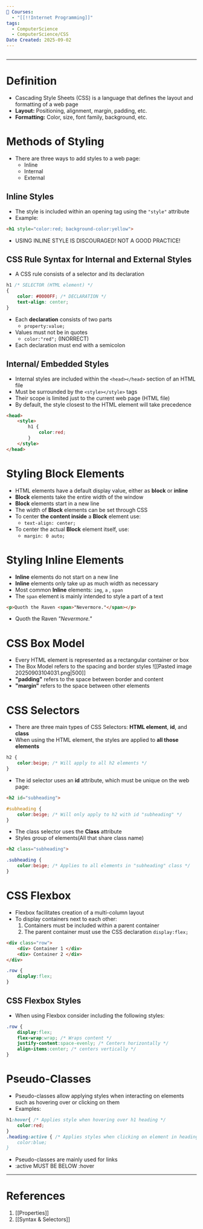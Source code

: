 ```yaml
---
📕 Courses:
  - "[[!!Internet Programming]]"
tags:
  - ComputerScience
  - ComputerScience/CSS
Date Created: 2025-09-02
---
```

```table-of-contents
```
---
# Definition
- Cascading Style Sheets (CSS) is a language that defines the layout and formatting of a web page
- **Layout:** Positioning, alignment, margin, padding, etc.
- **Formatting:** Color, size, font family, background, etc.

# Methods of Styling
- There are three ways to add styles to a web page:
	- Inline
	- Internal
	- External
## Inline Styles
- The style is included within an opening tag using the `"style"` attribute
- Example:
```html
<h1 style="color:red; background-color:yellow">
```
- USING INLINE STYLE IS DISCOURAGED! NOT A GOOD PRACTICE!
## CSS Rule Syntax for Internal and External Styles
- A CSS rule consists of a selector and its declaration
```css
h1 /* SELECTOR (HTML element) */
{
	color: #0000FF; /* DECLARATION */
	text-align: center;
}
```
- Each **declaration** consists of two parts
	- `property:value;`
- Values must not be in quotes
	- `color:"red";` (INORRECT)
- Each declaration must end with a semicolon
## Internal/ Embedded Styles
- Internal styles are included within the `<head></head>` section of an HTML file
- Must be surrounded by the `<style></style>` tags
- Their scope is limited just to the current web page (HTML file)
- By default, the style closest to the HTML element will take precedence
```html
<head>
	<style>
		h1 {
			color:red;
		}
	</style>
</head>
```

# Styling Block Elements
- HTML elements have a default display value, either as **block** or **inline**
- **Block** elements take the entire width of the window
- **Block** elements start in a new line
- The width of **Block** elements can be set through CSS
- To center **the content inside** a **Block** element use:
	- `text-align: center;`
- To center the actual **Block** element itself, use:
	- `margin: 0 auto;`

# Styling Inline Elements
- **Inline** elements do not start on a new line
- **Inline** elements only take up as much width as necessary
- Most common **Inline** elements: `img`, `a` , `span`
- The `span` element is mainly intended to style a part of a text
```html
<p>Quoth the Raven <span>"Nevermore."</span></p>
```
- Quoth the Raven *"Nevermore."*

# CSS Box Model
- Every HTML element is represented as a rectangular container or box
- The Box Model refers to the spacing and border styles
![[Pasted image 20250903104031.png|500]]
- **"padding"** refers to the space between border and content
- **"margin"** refers to the space between other elements

# CSS Selectors
- There are three main types of CSS Selectors: **HTML element**, **id**, and **class**
- When using the HTML element, the styles are applied to **all those elements**
```css
h2 {
	color:beige; /* Will apply to all h2 elements */
}
```
- The id selector uses an **id** attribute, which must be unique on the web page:
```html
<h2 id="subheading">
```

```css
#subheading {
	color:beige; /* Will only apply to h2 with id "subheading" */
}
```
- The class selector uses the **Class** attribute
- Styles group of elements(All that share class name)
```html
<h2 class="subheading">
```

```css
.subheading {
	color:beige; /* Applies to all elements in "subheading" class */
}
```

# CSS Flexbox
- Flexbox facilitates creation of a multi-column layout
- To display containers next to each other:
	1. Containers must be included within a parent container
	2. The parent container must use the CSS declaration `display:flex;`
```html
<div class="row">
	<div> Container 1 </div>
	<div> Container 2 </div>
</div>
```

```css
.row {
	display:flex;
}
```
## CSS Flexbox Styles
- When using Flexbox consider including the following styles:
```css
.row {
	display:flex;
	flex-wrap:wrap; /* Wraps content */
	justify-content:space-evenly; /* Centers horizontally */
	align-items:center; /* centers vertically */
}
```

# Pseudo-Classes
- Pseudo-classes allow applying styles when interacting on elements such as hovering over or clicking on them
- Examples:
```css
h1:hover{ /* Applies style when hovering over h1 heading */
	color:red;
}
.heading:active { /* Applies styles when clicking on element in heading class
	color:blue;
}
```
- Pseudo-classes are mainly used for links
- :active MUST BE BELOW :hover
---
# References
1. [[Properties]]
2. [[Syntax & Selectors]]